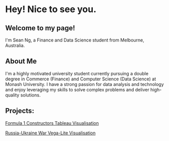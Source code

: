 # Hey! Nice to see you.
## Welcome to my page!
I'm Sean Ng, a Finance and Data Science student from Melbourne, Australia.

## About Me
I'm a highly motivated university student currently pursuing a double degree in Commerce (Finance) and Computer Science (Data Science) at Monash University. I have a strong passion for data analysis and technology and enjoy leveraging my skills to solve complex problems and deliver high-quality solutions.

## Projects:
[Formula 1 Constructors Tableau Visualisation](https://seanng24.github.io/F1Tableau/)

[Russia-Ukraine War Vega-Lite Visualisation](https://seanng24.github.io/VegaDataVisualisation/)

<!---
SeanNg24/SeanNg24 is a ✨ special ✨ repository because its `README.md` (this file) appears on your GitHub profile.
You can click the Preview link to take a look at your changes.
--->
